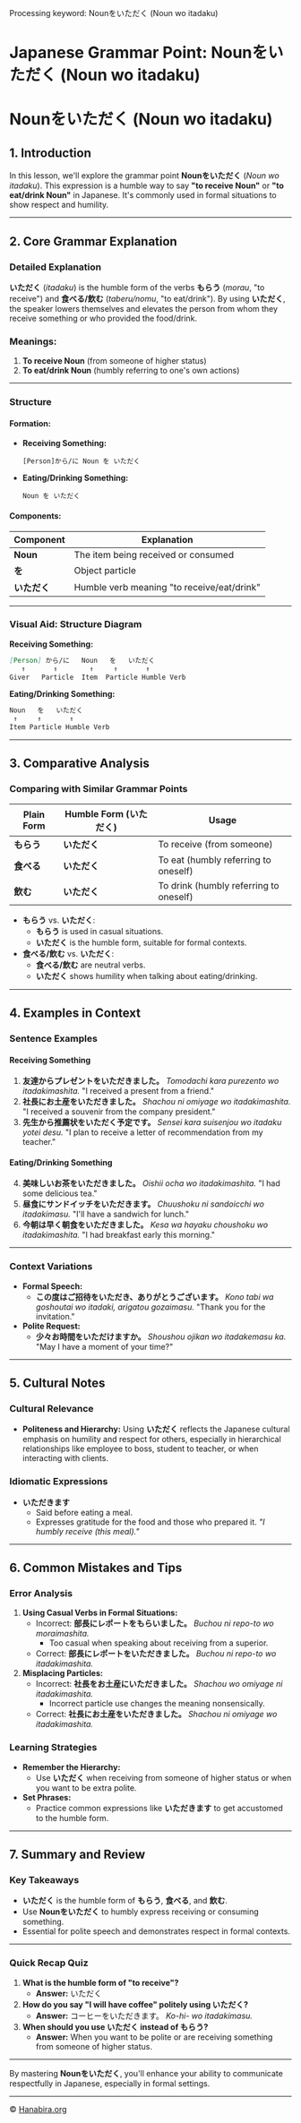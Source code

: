 Processing keyword: Nounをいただく (Noun wo itadaku)
# Japanese Grammar Point: Nounをいただく (Noun wo itadaku)
# Nounをいただく (Noun wo itadaku)
## 1. Introduction
In this lesson, we'll explore the grammar point **Nounをいただく** (*Noun wo itadaku*). This expression is a humble way to say **"to receive Noun"** or **"to eat/drink Noun"** in Japanese. It's commonly used in formal situations to show respect and humility.

---
## 2. Core Grammar Explanation
### Detailed Explanation
**いただく** (*itadaku*) is the humble form of the verbs **もらう** (*morau*, "to receive") and **食べる/飲む** (*taberu/nomu*, "to eat/drink"). By using **いただく**, the speaker lowers themselves and elevates the person from whom they receive something or who provided the food/drink.
### Meanings:
1. **To receive Noun** (from someone of higher status)
2. **To eat/drink Noun** (humbly referring to one's own actions)
---
### Structure
#### Formation:
- **Receiving Something:**
  ```
  [Person]から/に Noun を いただく
  ```
- **Eating/Drinking Something:**
  ```
  Noun を いただく
  ```
#### Components:
| Component        | Explanation                                   |
|------------------|-----------------------------------------------|
| **Noun**         | The item being received or consumed           |
| **を**           | Object particle                                |
| **いただく**     | Humble verb meaning "to receive/eat/drink"     |
---
### Visual Aid: Structure Diagram
**Receiving Something:**
```markdown
[Person] から/に   Noun   を   いただく
   ↑       ↑        ↑     ↑       ↑
Giver   Particle  Item  Particle Humble Verb
```
**Eating/Drinking Something:**
```markdown
Noun   を   いただく
 ↑     ↑       ↑
Item Particle Humble Verb
```
---
## 3. Comparative Analysis
### Comparing with Similar Grammar Points
| Plain Form     | Humble Form (**いただく**) | Usage                                             |
|----------------|---------------------------|---------------------------------------------------|
| **もらう**     | **いただく**               | To receive (from someone)                         |
| **食べる**     | **いただく**               | To eat (humbly referring to oneself)              |
| **飲む**       | **いただく**               | To drink (humbly referring to oneself)            |
- **もらう** vs. **いただく**:
  - **もらう** is used in casual situations.
  - **いただく** is the humble form, suitable for formal contexts.
- **食べる/飲む** vs. **いただく**:
  - **食べる/飲む** are neutral verbs.
  - **いただく** shows humility when talking about eating/drinking.
---
## 4. Examples in Context
### Sentence Examples
#### Receiving Something
1. **友達からプレゼントをいただきました。**
   *Tomodachi kara purezento wo itadakimashita.*
   "I received a present from a friend."
2. **社長にお土産をいただきました。**
   *Shachou ni omiyage wo itadakimashita.*
   "I received a souvenir from the company president."
3. **先生から推薦状をいただく予定です。**
   *Sensei kara suisenjou wo itadaku yotei desu.*
   "I plan to receive a letter of recommendation from my teacher."
#### Eating/Drinking Something
4. **美味しいお茶をいただきました。**
   *Oishii ocha wo itadakimashita.*
   "I had some delicious tea."
5. **昼食にサンドイッチをいただきます。**
   *Chuushoku ni sandoicchi wo itadakimasu.*
   "I'll have a sandwich for lunch."
6. **今朝は早く朝食をいただきました。**
   *Kesa wa hayaku choushoku wo itadakimashita.*
   "I had breakfast early this morning."
---
### Context Variations
- **Formal Speech:**
  - **この度はご招待をいただき、ありがとうございます。**
    *Kono tabi wa goshoutai wo itadaki, arigatou gozaimasu.*
    "Thank you for the invitation."
- **Polite Request:**
  - **少々お時間をいただけますか。**
    *Shoushou ojikan wo itadakemasu ka.*
    "May I have a moment of your time?"
---
## 5. Cultural Notes
### Cultural Relevance
- **Politeness and Hierarchy:**
  Using **いただく** reflects the Japanese cultural emphasis on humility and respect for others, especially in hierarchical relationships like employee to boss, student to teacher, or when interacting with clients.
### Idiomatic Expressions
- **いただきます**
  - Said before eating a meal.
  - Expresses gratitude for the food and those who prepared it.
    *"I humbly receive (this meal)."*
---
## 6. Common Mistakes and Tips
### Error Analysis
1. **Using Casual Verbs in Formal Situations:**
   - Incorrect: **部長にレポートをもらいました。**
     *Buchou ni repo-to wo moraimashita.*
     - Too casual when speaking about receiving from a superior.
   - Correct: **部長にレポートをいただきました。**
     *Buchou ni repo-to wo itadakimashita.*
2. **Misplacing Particles:**
   - Incorrect: **社長をお土産にいただきました。**
     *Shachou wo omiyage ni itadakimashita.*
     - Incorrect particle use changes the meaning nonsensically.
   - Correct: **社長にお土産をいただきました。**
     *Shachou ni omiyage wo itadakimashita.*
### Learning Strategies
- **Remember the Hierarchy:**
  - Use **いただく** when receiving from someone of higher status or when you want to be extra polite.
- **Set Phrases:**
  - Practice common expressions like **いただきます** to get accustomed to the humble form.
---
## 7. Summary and Review
### Key Takeaways
- **いただく** is the humble form of **もらう**, **食べる**, and **飲む**.
- Use **Nounをいただく** to humbly express receiving or consuming something.
- Essential for polite speech and demonstrates respect in formal contexts.
---
### Quick Recap Quiz
1. **What is the humble form of "to receive"?**
   - **Answer:** いただく
2. **How do you say "I will have coffee" politely using いただく?**
   - **Answer:** コーヒーをいただきます。
     *Ko-hi- wo itadakimasu.*
3. **When should you use いただく instead of もらう?**
   - **Answer:** When you want to be polite or are receiving something from someone of higher status.
---
By mastering **Nounをいただく**, you'll enhance your ability to communicate respectfully in Japanese, especially in formal settings.


---

© [Hanabira.org](https://hanabira.org)
